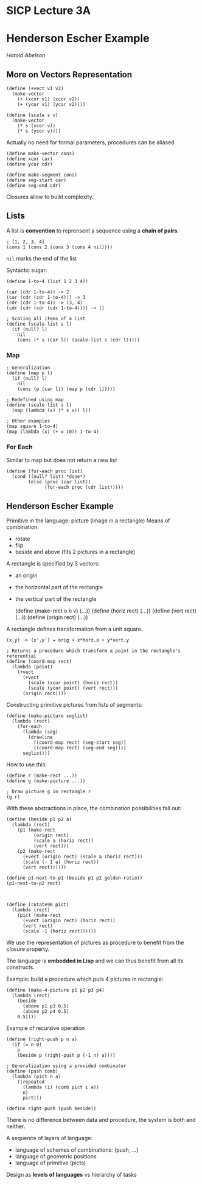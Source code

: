 # SICP Lecture 3A
# Henderson Escher Example

*Harold Abelson*

## More on Vectors Representation

    (define (+vect v1 v2)
      (make-vector
        (+ (xcor v1) (xcor v2))
        (+ (ycor v1) (ycor v2))))

    (define (scale s v)
      (make-vector
        (* s (xcor v))
        (* s (ycor v))))


Actually no need for formal parameters, procedures can be aliased

    (define make-vector cons)
    (define xcor car)
    (define ycor cdr)

    (define make-segment cons)
    (define seg-start car)
    (define seg-end cdr)

Closures allow to build complexity.

## Lists

A list is **convention** to reprensent a sequence using a **chain of pairs**.

    ; [1, 2, 3, 4]
    (cons 1 (cons 2 (cons 3 (cons 4 nil))))

`nil` marks the end of the list

Syntactic sugar:

    (define 1-to-4 (list 1 2 3 4))

    (car (cdr 1-to-4)) -> 2
    (car (cdr (cdr 1-to-4))) -> 3
    (cdr (cdr 1-to-4)) -> (3, 4)
    (cdr (cdr (cdr (cdr 1-to-4)))) -> ()

    ; Scaling all items of a list
    (define (scale-list s l)
      (if (null? l)
        nil
        (cons (* s (car l)) (scale-list s (cdr l)))))

### Map

    ; Generalization
    (define (map p l)
      (if (null? l)
        nil
        (cons (p (car l)) (map p (cdr l)))))

    ; Redefined using map
    (define (scale-list s l)
      (map (lambda (x) (* s x)) l))

    ; Other examples
    (map square 1-to-4)
    (map (lambda (x) (+ x 10)) 1-to-4)

### For Each

Similar to map but does not return a new list

    (define (for-each proc list)
      (cond ((null? list) *done*)
            (else (proc (car list))
                  (for-each proc (cdr list)))))


## Henderson Escher Example

Primitive in the language: picture (image in a rectangle)
Means of combination:

* rotate
* flip
* beside and above (fits 2 pictures in a rectangle)

A rectangle is specified by 3 vectors:
* an origin
* the horizontal part of the rectangle
* the vertical part of the rectangle

    (define (make-rect o h v) (...))
    (define (horiz rect) (...))
    (define (vert rect) (...))
    (define (origin rect) (...))

A rectangle defines transformation from a unit square.

    (x,y) -> (x',y') = orig + x*horz.x + y*vert.y

    ; Returns a procedure which transform a point in the rectangle's referential
    (define (coord-map rect)
      (lambda (point)
        (+vect
          (+vect
            (scale (xcor point) (horiz rect))
            (scale (ycor point) (vert rect)))
          (origin rect))))

Constructing primitive pictures from lists of segments:

    (define (make-picture seglist)
      (lambda (rect)
        (for-each
          (lambda (seg)
            (drawline
              ((coord-map rect) (seg-start seg))
              ((coord-map rect) (seg-end seg))))
          seglist)))

How to use this:

    (define r (make-rect ...))
    (define g (make-picture ...))

    ; Draw picture g in rectangle r
    (g r)

With these abstractions in place, the combination possibilities fall out:

    (define (beside p1 p2 a)
      (lambda (rect)
        (p1 (make-rect
              (origin rect)
              (scale a (horiz rect))
              (vert rect)))
        (p2 (make-rect
          (+vect (origin rect) (scale a (horiz rect)))
          (scale (- 1 a) (horiz rect))
          (vert rect))))))

    (define p1-next-to-p1 (beside p1 p2 golden-ratio))
    (p1-next-to-p2 rect)



    (define (rotate90 pict)
      (lambda (rect)
        (pict (make-rect
          (+vect (origin rect) (horiz rect))
          (vert rect)
          (scale -1 (horiz rect))))))

We use the representation of pictures as procedure to benefit from the closure property.

The language is **embedded in Lisp** and we can thus benefit from all its constructs.

Example: build a procedure which puts 4 pictures in rectangle:

    (define (make-4-picture p1 p2 p3 p4)
      (lambda (rect)
        (beside
          (above p1 p3 0.5)
          (above p2 p4 0.5)
        0.5))))

Example of recursive operation

    (define (right-push p n a)
      (if (= n 0)
        p
        (beside p (right-push p (-1 n) a))))

    ; Generalization using a provided combinator
    (define (push comb)
      (lambda (pict n a)
        ((repeated
          (lambda (i) (comb pict i a))
          n)
          pict)))

    (define right-push (push beside))


There is no difference between data and procedure, the system is both and neither.

A sequence of layers of language:

  * language of schemes of combinations: (push, ...)
  * language of geometric positions
  * language of primitive (picts)

Design as **levels of languages** vs hierarchy of tasks

